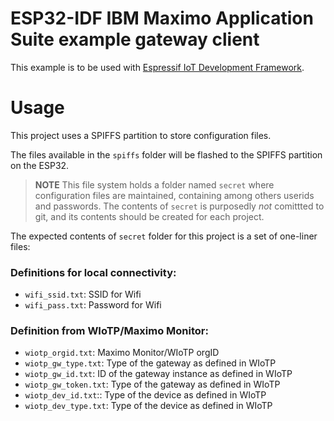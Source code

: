 ESP32-IDF IBM Maximo Application Suite example gateway client
====================

This example is to be used with [Espressif IoT Development Framework](https://github.com/espressif/esp-idf).

# Usage
This project uses a SPIFFS partition to store configuration files.

The files available in the `spiffs` folder will be flashed to the SPIFFS partition on the ESP32.

> **NOTE**
This file system holds a folder named `secret` where configuration files are maintained, containing among others userids and passwords. The contents of `secret` is purposedly *not* comittted to git, and its contents should be created for each project.

The expected contents of `secret` folder for this project is a set of one-liner files:
### Definitions for local connectivity:
* `wifi_ssid.txt`: SSID for Wifi
* `wifi_pass.txt`: Password for Wifi
### Definition from WIoTP/Maximo Monitor:
* `wiotp_orgid.txt`: Maximo Monitor/WIoTP orgID
* `wiotp_gw_type.txt`: Type of the gateway as defined in WIoTP
* `wiotp_gw_id.txt`: ID of the gateway instance as defined in WIoTP
* `wiotp_gw_token.txt`: Type of the gateway as defined in WIoTP
* `wiotp_dev_id.txt`:: Type of the device as defined in WIoTP
* `wiotp_dev_type.txt`: Type of the device as defined in WIoTP
